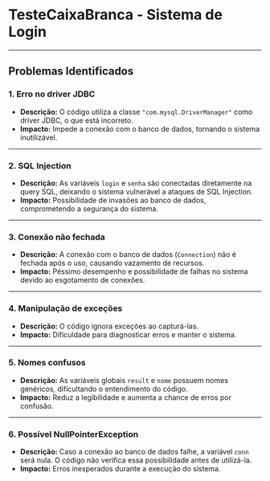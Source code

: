 # **TesteCaixaBranca - Sistema de Login**
---

## **Problemas Identificados**

### 1. **Erro no driver JDBC**
- **Descrição:** O código utiliza a classe `"com.mysql.DriverManager"` como driver JDBC, o que está incorreto.
- **Impacto:** Impede a conexão com o banco de dados, tornando o sistema inutilizável.

---

### 2. **SQL Injection**
- **Descrição:** As variáveis `login` e `senha` são conectadas diretamente na query SQL, deixando o sistema vulnerável a ataques de SQL Injection.
- **Impacto:** Possibilidade de invasões ao banco de dados, comprometendo a segurança do sistema.

---

### 3. **Conexão não fechada**
- **Descrição:** A conexão com o banco de dados (`Connection`) não é fechada após o uso, causando vazamento de recursos.
- **Impacto:** Péssimo desempenho e possibilidade de falhas no sistema devido ao esgotamento de conexões.

---

### 4. **Manipulação de exceções**
- **Descrição:** O código ignora exceções ao capturá-las.
- **Impacto:** Dificuldade para diagnosticar erros e manter o sistema.

---

### 5. **Nomes confusos**
- **Descrição:** As variáveis globais `result` e `nome` possuem nomes genéricos, dificultando o entendimento do código.
- **Impacto:** Reduz a legibilidade e aumenta a chance de erros por confusão.

---

### 6. **Possível NullPointerException**
- **Descrição:** Caso a conexão ao banco de dados falhe, a variável `conn` será nula. O código não verifica essa possibilidade antes de utilizá-la.
- **Impacto:** Erros inesperados durante a execução do sistema.



